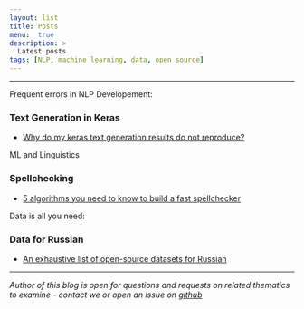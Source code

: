 ```yaml
---
layout: list
title: Posts
menu:  true
description: >
  Latest posts
tags: [NLP, machine learning, data, open source]
---
```


---
Frequent errors in NLP Developement:
### Text Generation in Keras
 - [Why do my keras text generation results do not reproduce?](/_posts/2018-08-30-keras.md)
 
ML and Linguistics
### Spellchecking
 - [5 algorithms you need to know to build a fast spellchecker](_posts/2018-08-30-spellcheck.md)
 
Data is all you need:
### Data for Russian
 - [An exhaustive list of open-source datasets for Russian](_posts/2018-08-30-datasets.md)
 
 
 
 
 
 
 
 
 
 ---
 *Author of this blog is open for questions and requests on related thematics to examine - contact we or open an issue on [github](https://github.com/TatianaShavrina/blog/)*
